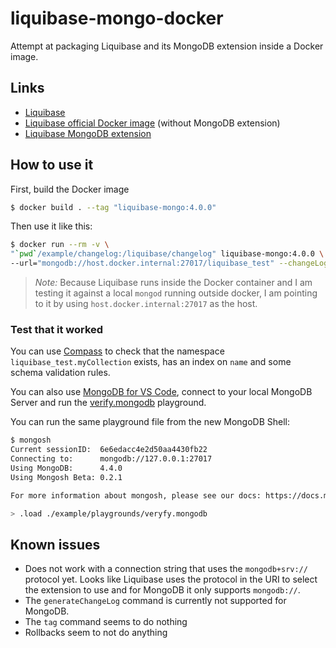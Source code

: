 # liquibase-mongo-docker

Attempt at packaging Liquibase and its MongoDB extension inside a Docker image.

## Links
* [Liquibase](https://github.com/liquibase/liquibase)
* [Liquibase official Docker image](https://github.com/liquibase/docker) (without MongoDB extension)
* [Liquibase MongoDB extension](https://github.com/liquibase/liquibase-mongodb)

## How to use it

First, build the Docker image

```bash
$ docker build . --tag "liquibase-mongo:4.0.0"  
```

Then use it like this:

```bash
$ docker run --rm -v \
"`pwd`/example/changelog:/liquibase/changelog" liquibase-mongo:4.0.0 \
--url="mongodb://host.docker.internal:27017/liquibase_test" --changeLogFile=changelog/changelog.xml --logLevel=info update
```
> *Note:* Because Liquibase runs inside the Docker container and I am testing it against a local `mongod` running outside docker, I am pointing to it by
> using `host.docker.internal:27017` as the host.

### Test that it worked

You can use [Compass](https://www.mongodb.com/products/compass) to check that the namespace `liquibase_test.myCollection` exists, has an index on `name` and some schema validation rules.

You can also use [MongoDB for VS Code](https://marketplace.visualstudio.com/items?itemName=mongodb.mongodb-vscode), connect to your local MongoDB Server and run the [verify.mongodb](./example/playgrounds/verify.mongodb) playground.

You can run the same playground file from the new MongoDB Shell:

```bash
$ mongosh
Current sessionID:  6e6edacc4e2d50aa4430fb22
Connecting to:      mongodb://127.0.0.1:27017
Using MongoDB:      4.4.0
Using Mongosh Beta: 0.2.1

For more information about mongosh, please see our docs: https://docs.mongodb.com/mongodb-shell/

> .load ./example/playgrounds/veryfy.mongodb
```

## Known issues
* Does not work with a connection string that uses the `mongodb+srv://` protocol yet. Looks like Liquibase uses the protocol in the URI to select the extension to use and for MongoDB it only supports `mongodb://`.
* The `generateChangeLog` command is currently not supported for MongoDB.
* The `tag` command seems to do nothing
* Rollbacks seem to not do anything